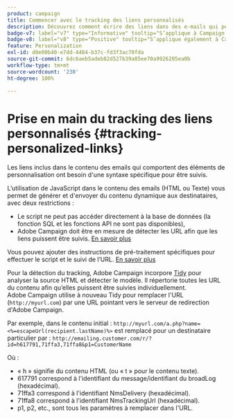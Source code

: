 ```yaml
---
product: campaign
title: Commencer avec le tracking des liens personnalisés
description: Découvrez comment écrire des liens dans des e-mails qui peuvent être personnalisés et prendre en charge le tracking dans Campaign.
badge-v7: label="v7" type="Informative" tooltip="S’applique à Campaign Classic v7"
badge-v8: label="v8" type="Positive" tooltip="S’applique également à Campaign v8"
feature: Personalization
exl-id: d0e00b40-e7dd-4484-b37c-fd3f3ac70fda
source-git-commit: 6dc6aeb5adeb82d527b39a05ee70a9926205ea0b
workflow-type: tm+mt
source-wordcount: '230'
ht-degree: 100%

---
```


# Prise en main du tracking des liens personnalisés {#tracking-personalized-links}



Les liens inclus dans le contenu des emails qui comportent des éléments de personnalisation ont besoin d&#39;une syntaxe spécifique pour être suivis.

L’utilisation de JavaScript dans le contenu des emails (HTML ou Texte) vous permet de générer et d&#39;envoyer du contenu dynamique aux destinataires, avec deux restrictions :

* Le script ne peut pas accéder directement à la base de données (la fonction SQL et les fonctions API ne sont pas disponibles),
* Adobe Campaign doit être en mesure de détecter les URL afin que les liens puissent être suivis. [En savoir plus](detecting-tracking-urls.md)

Vous pouvez ajouter des instructions de pré-traitement spécifiques pour effectuer le script et le suivi de l’URL. [En savoir plus](pre-processing-instructions.md)

Pour la détection du tracking, Adobe Campaign incorpore [Tidy](https://www.html-tidy.org/) pour analyser la source HTML et détecter le modèle. Il répertorie toutes les URL du contenu afin qu’elles puissent être suivies individuellement. Adobe Campaign utilise à nouveau Tidy pour remplacer l&#39;URL (`http://myurl.com`) par une URL pointant vers le serveur de redirection d&#39;Adobe Campaign.

Par exemple, dans le contenu initial : `http://myurl.com/a.php?name=<%=escapeUrl(recipient.lastName)%>` est remplacé pour un destinataire particulier par : `http://emailing.customer.com/r/?id=h617791,71ffa3,71ffa8&p1=CustomerName`

Où :

* « h » signifie du contenu HTML (ou « t » pour le contenu texte).
* 617791 correspond à l&#39;identifiant du message/identifiant du broadLog (hexadécimal).
* 71ffa3 correspond à l&#39;identifiant NmsDelivery (hexadécimal).
* 71ffa8 correspond à l&#39;identifiant NmsTrackingUrl (hexadécimal).
* p1, p2, etc., sont tous les paramètres à remplacer dans l&#39;URL.
